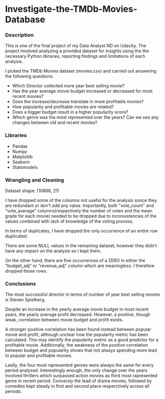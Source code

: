 # Investigate-the-TMDb-Movies-Database

### Description
This is one of the final project of my Data Analyst ND on Udacity. The project involved analyzing a provided dataset for insights using the the necessary Python libraries, reporting findings and limitations of each analysis.

I picked the TMDb Movies dataset (movies.csv) and carried out answering the following questions:

- Which Director collected more year best selling movie?
- Has the year average movie budget increased or decreased for most recent movies?
- Does the increase/decrease translate in more profitable movies?
- How popularity and profitable movies are related?
- Does a bigger budget result in a higher popularity score?
- Which genre was the most represented over the years? Can we see any changes between old and recent movies?

### Libraries

- Pandas
- Numpy
- Matplotlib
- Seaborn
- Statsmodels

### Wrangling and Cleaning

Dataset shape: (10866, 21)

I have dropped some of the columns not useful for the analysis sonce they are redundant or don't add any value.
Importantly, both "vote_count" and "vote_average" columns(respectively the number of votes and the mean grade for each movie) needed to be dropped due to inconsistencies of the values combined with lack of knowledge of the voting process.

In terms of duplicates, I have dropped the only occurrence of an entire row duplicated.

There are some NULL values in the remaining dataset, however they didn't have any impact on the analysis so I kept them.

On the other hand, there are five occurrences of a ZERO in either the "budget_adj" or "revenue_adj" column which are meaningless. I therefore dropped those rows.

### Conclusions
The most successful director in terms of number of year best selling movies is Steven Spielberg.

Despite an increase in the yearly average movie budget in most recent years, the yearly average profit decreased. However, a positive, though weak, correlation between movie budget and profit exists.

A stronger positive correlation has been found instead between popular movie and profit, although unclear how the popularity metric has been calculated. This may identify the popularity metric as a good predictor for a profitable movie. Additionally, the weakness of the positive correlation between budget and popularity shows that not always spending more lead to popular and profitable movies.

Lastly, the four most rapresented genres were always the same for every period analysed. Interestingly enough, the only change over the years involved thrillers which surpassed action movies as third most rapresented genre in recent period. Conversly the lead of drama movies, followed by comedies kept steady in first and second place resperctively across all periods.
